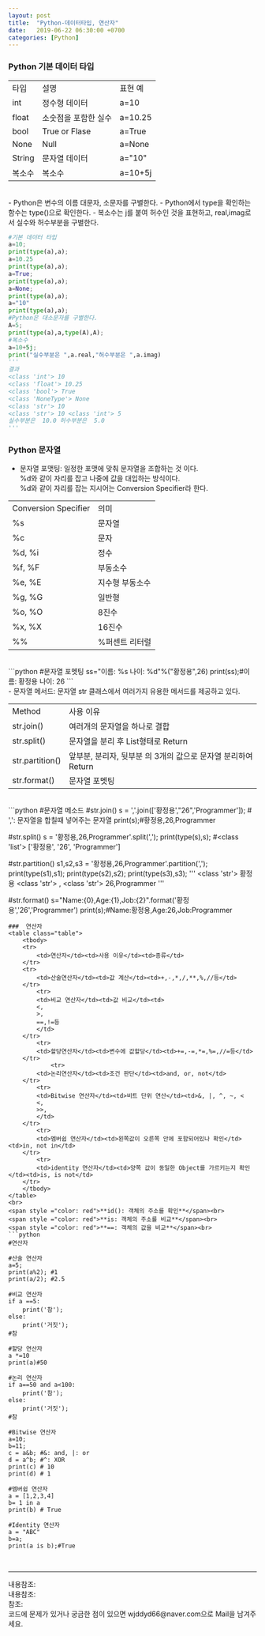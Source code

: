 ```yaml
---
layout: post
title:  "Python-데이터타입, 연산자"
date:   2019-06-22 06:30:00 +0700
categories: [Python]
---
```


###  Python 기본 데이터 타입
<link rel = "stylesheet" href ="/static/css/bootstrap.min.css">
<table class="table">
	<tbody>
	<tr>
		<td>타입</td><td>설명</td><td>표현 예</td>
	</tr>
	<tr>
		<td>int</td><td>정수형 데이터</td><td>a=10</td>
	</tr>
		<tr>
		<td>float</td><td>소숫점을 포함한 실수</td><td>a=10.25</td>
	</tr>
		<tr>
		<td>bool</td><td>True or Flase</td><td>a=True</td>
	</tr>
			<tr>
		<td>None</td><td>Null</td><td>a=None</td>
	</tr>
			<tr>
		<td>String</td><td>문자열 데이터</td><td>a="10"</td>
	</tr>
				<tr>
		<td>복소수</td><td>복소수</td><td>a=10+5j</td>
	</tr>
	</tbody>
</table>
<br>
 - Python은 변수의 이름 대문자, 소문자를 구별한다.
 - Python에서 type을 확인하는 함수는 type()으로 확인한다.
 - 복소수는 j를 붙여 허수인 것을 표현하고, real,imag로서 실수와 허수부분을 구별한다.

```python
#기본 데이터 타입
a=10;
print(type(a),a);
a=10.25
print(type(a),a);
a=True;
print(type(a),a);
a=None;
print(type(a),a);
a="10"
print(type(a),a);
#Python은 대소문자를 구별한다.
A=5;
print(type(a),a,type(A),A);
#복소수
a=10+5j;
print("실수부분은 ",a.real,"허수부분은 ",a.imag)
'''
결과
<class 'int'> 10
<class 'float'> 10.25
<class 'bool'> True
<class 'NoneType'> None
<class 'str'> 10
<class 'str'> 10 <class 'int'> 5
실수부분은  10.0 허수부분은  5.0
'''
```
###  Python 문자열
 - 문자열 포맷팅: 일정한 포맷에 맞춰 문자열을 조합하는 것 이다.  
%d와 같이 자리를 잡고 나중에 값을 대입하는 방식이다.  
%d와 같이 자리를 잡는 지시어는 Conversion Specifier라 한다.

<table class="table">
	<tbody>
	<tr>
		<td>Conversion Specifier</td><td>의미</td>
	</tr>
	<tr>
		<td>%s</td><td>문자열</td>
	</tr>
		<tr>
		<td>%c</td><td>문자</td>
	</tr>
		<tr>
		<td>%d, %i</td><td>정수</td>
	</tr>
			<tr>
		<td>%f, %F</td><td>부동소수</td>
	</tr>
			<tr>
		<td>%e, %E</td><td>지수형 부동소수</td>
	</tr>
				<tr>
		<td>%g, %G</td><td>일반형</td>
	</tr>
				<tr>
		<td>%o, %O</td><td>8진수</td>
	</tr>
				<tr>
		<td>%x, %X</td><td>16진수</td>
	</tr>
				<tr>
		<td>%%</td><td>%퍼센트 리터럴</td>
	</tr>
	</tbody>
</table>
<br>
```python
#문자열 포멧팅
ss="이름: %s 나이: %d"%("황정용",26)
print(ss);#이름: 황정용 나이: 26
```
<br>
 - 문자열 메서드: 문자열 str 클래스에서 여러가지 유용한 메서드를 제공하고 있다.
<table class="table">
	<tbody>
	<tr>
		<td>Method</td><td>사용 이유</td>
	</tr>
	<tr>
		<td>str.join()</td><td>여러개의 문자열을 하나로 결합</td>
	</tr>
		<tr>
		<td>str.split()</td><td>문자열을 분리 후 List형태로 Return</td>
	</tr>
		<tr>
		<td>str.partition()</td><td>앞부분, 분리자, 뒷부분 의 3개의 값으로 문자열 분리하여 Return</td>
	</tr>
			<tr>
		<td>str.format()</td><td>문자열 포멧팅</td>
	</tr>
	</tbody>
</table>
<br>
```python
#문자열 메소드
#str.join()
s = ','.join(['황정용',"26",'Programmer']);
# ',': 문자열을 합칠때 넣어주는 문자열
print(s);#황정용,26,Programmer

#str.split()
s = '황정용,26,Programmer'.split(',');
print(type(s),s); #<class 'list'> ['황정용', '26', 'Programmer']

#str.partition()
s1,s2,s3 = '황정용,26,Programmer'.partition(',');
print(type(s1),s1);
print(type(s2),s2);
print(type(s3),s3);
'''
<class 'str'> 황정용
<class 'str'> ,
<class 'str'> 26,Programmer
'''

#str.format()
s="Name:{0},Age:{1},Job:{2}".format('황정용','26','Programmer')
print(s);#Name:황정용,Age:26,Job:Programmer
```
###  연산자
<table class="table">
	<tbody>
	<tr>
		<td>연산자</td><td>사용 이유</td><td>종류</td>
	</tr>
	<tr>
		<td>산술연산자</td><td>값 계산</td><td>+,-,*,/,**,%,//등</td>
	</tr>
		<tr>
		<td>비교 연산자</td><td>값 비교</td><td>
		<,
		>,
		==,!=등
		</td>
	</tr>
		<tr>
		<td>할당연산자</td><td>변수에 값할당</td><td>+=,-=,*=,%=,//=등</td>
	</tr>
			<tr>
		<td>논리연산자</td><td>조건 판단</td><td>and, or, not</td>
	</tr>
		<tr>
		<td>Bitwise 연산자</td><td>비트 단위 연산</td><td>&, |, ^, ~, <
		<,
        >>, 
		</td>
	</tr>
		<tr>
		<td>멤버쉽 연산자</td><td>왼쪽값이 오른쪽 안에 포함되어있나 확인</td><td>in, not in</td>
	</tr>
		<tr>
		<td>identity 연산자</td><td>양쪽 값이 동일한 Object를 가르키는지 확인</td><td>is, is not</td>
	</tr>
	</tbody>
</table>
<br>
<span style ="color: red">**id(): 객체의 주소를 확인**</span><br>
<span style ="color: red">**is: 객체의 주소를 비교**</span><br>
<span style ="color: red">**==: 객체의 값을 비교**</span><br>
```python
#연산자

#산술 연산자
a=5;
print(a%2); #1
print(a/2); #2.5

#비교 연산자
if a ==5:
    print('참');
else:
    print('거짓');
#참

#할당 연산자
a *=10
print(a)#50

#논리 연산자
if a==50 and a<100:
    print('참');
else:
    print('거짓');
#참

#Bitwise 연산자
a=10;
b=11;
c = a&b; #&: and, |: or
d = a^b; #^: XOR
print(c) # 10
print(d) # 1

#멤버쉽 연산자
a = [1,2,3,4]
b= 1 in a
print(b) # True

#Identity 연산자
a = "ABC"
b=a;
print(a is b);#True
```
<br>
<hr>
내용참조:<http://pythonstudy.xyz/python/article/9-%EB%AC%B8%EC%9E%90%EC%97%B4%EA%B3%BC-%EB%B0%94%EC%9D%B4%ED%8A%B8><br>
내용참조:<http://pythonstudy.xyz/python/article/8-%EC%97%B0%EC%82%B0%EC%9E%90><br>
참조:<https://github.com/wjddyd66/Python/tree/master/Basic><br>
코드에 문제가 있거나 궁금한 점이 있으면 wjddyd66@naver.com으로  Mail을 남겨주세요.